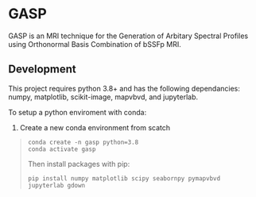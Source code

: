 # GASP

GASP is an MRI technique for the Generation of Arbitary Spectral Profiles using Orthonormal Basis Combination of bSSFp MRI.

## Development

This project requires python 3.8+ and has the following dependancies: 
numpy, matplotlib, scikit-image, mapvbvd, and jupyterlab.

To setup a python enviroment with conda:

1. Create a new conda environment from scatch 
> ```
> conda create -n gasp python=3.8 
> conda activate gasp
> ```
> Then install packages with pip:
> ```
> pip install numpy matplotlib scipy seabornpy pymapvbvd jupyterlab gdown
> ```
